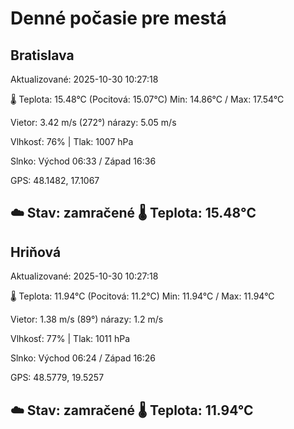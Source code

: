 ﻿# Denné počasie pre mestá

## Bratislava
Aktualizované: 2025-10-30 10:27:18

🌡️ Teplota: 15.48°C 
(Pocitová: 15.07°C)
Min: 14.86°C / Max: 17.54°C

Vietor: 3.42 m/s    (272°) 
nárazy: 5.05 m/s

Vlhkosť: 76% | Tlak: 1007 hPa

Slnko: Východ 06:33 / Západ 16:36

GPS: 48.1482, 17.1067

☁️ Stav: zamračené        🌡️ Teplota: 15.48°C
---

## Hriňová
Aktualizované: 2025-10-30 10:27:18

🌡️ Teplota: 11.94°C 
(Pocitová: 11.2°C)
Min: 11.94°C / Max: 11.94°C

Vietor: 1.38 m/s (89°)
nárazy: 1.2 m/s

Vlhkosť: 77% | Tlak: 1011 hPa

Slnko: Východ 06:24 / Západ 16:26

GPS: 48.5779, 19.5257

☁️ Stav: zamračené        🌡️ Teplota: 11.94°C
---
